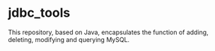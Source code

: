 # jdbc_tools
This repository, based on Java, encapsulates the function of adding, deleting, modifying and querying MySQL.
